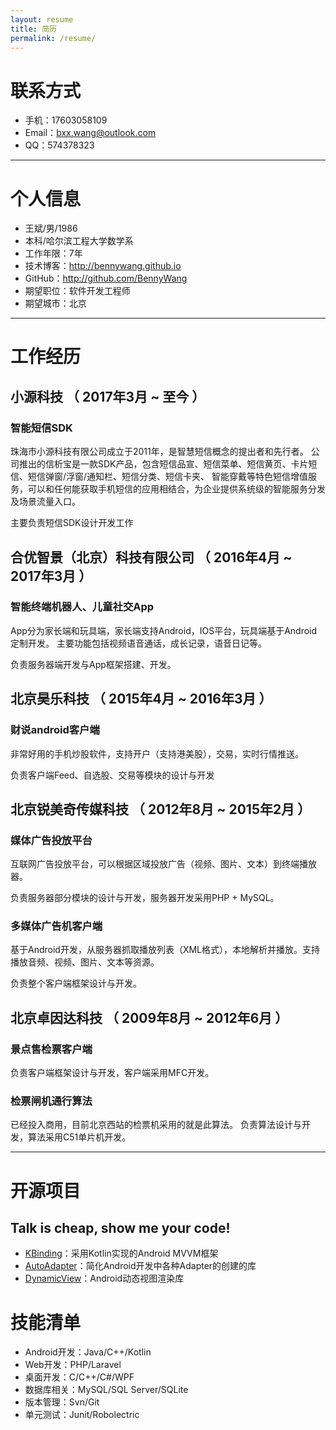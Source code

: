 ```yaml
---
layout: resume
title: 简历
permalink: /resume/
---
```



# 联系方式

- 手机：17603058109
- Email：bxx.wang@outlook.com
- QQ：574378323

---

# 个人信息

 - 王斌/男/1986
 - 本科/哈尔滨工程大学数学系
 - 工作年限：7年
 - 技术博客：http://bennywang.github.io
 - GitHub：http://github.com/BennyWang
 - 期望职位：软件开发工程师
 - 期望城市：北京


---


# 工作经历

## 小源科技 （ 2017年3月 ~ 至今 ）

### 智能短信SDK

珠海市小源科技有限公司成立于2011年，是智慧短信概念的提出者和先行者。 公司推出的信析宝是一款SDK产品，包含短信品宣、短信菜单、短信黄页、卡片短信、短信弹窗/浮窗/通知栏、短信分类、短信卡夹、 智能穿戴等特色短信增值服务，可以和任何能获取手机短信的应用相结合，为企业提供系统级的智能服务分发及场景流量入口。

主要负责短信SDK设计开发工作


## 合优智景（北京）科技有限公司 （ 2016年4月 ~ 2017年3月 ）

### 智能终端机器人、儿童社交App

App分为家长端和玩具端，家长端支持Android，IOS平台，玩具端基于Android定制开发。
主要功能包括视频语音通话，成长记录，语音日记等。

负责服务器端开发与App框架搭建、开发。


## 北京昊乐科技 （ 2015年4月 ~ 2016年3月 ）

### 财说android客户端

非常好用的手机炒股软件，支持开户（支持港美股），交易，实时行情推送。

负责客户端Feed、自选股、交易等模块的设计与开发


## 北京锐美奇传媒科技 （ 2012年8月 ~ 2015年2月 ）

### 媒体广告投放平台

互联网广告投放平台，可以根据区域投放广告（视频、图片、文本）到终端播放器。

负责服务器部分模块的设计与开发，服务器开发采用PHP + MySQL。


### 多媒体广告机客户端

基于Android开发，从服务器抓取播放列表（XML格式），本地解析并播放。支持播放音频、视频、图片、文本等资源。

负责整个客户端框架设计与开发。


## 北京卓因达科技 （ 2009年8月 ~ 2012年6月 ）

### 景点售检票客户端

负责客户端框架设计与开发，客户端采用MFC开发。

### 检票闸机通行算法

已经投入商用，目前北京西站的检票机采用的就是此算法。
负责算法设计与开发，算法采用C51单片机开发。


---

# 开源项目

## Talk is cheap, show me your code!
 - [KBinding](http://github.com/BennyWang/KBinding)：采用Kotlin实现的Android MVVM框架
 - [AutoAdapter](http://github.com/BennyWang/AutoAdapter)：简化Android开发中各种Adapter的创建的库
 - [DynamicView](http://github.com/BennyWang/DynamicView)：Android动态视图渲染库


# 技能清单


- Android开发：Java/C++/Kotlin
- Web开发：PHP/Laravel
- 桌面开发：C/C++/C#/WPF
- 数据库相关：MySQL/SQL Server/SQLite
- 版本管理：Svn/Git
- 单元测试：Junit/Robolectric
